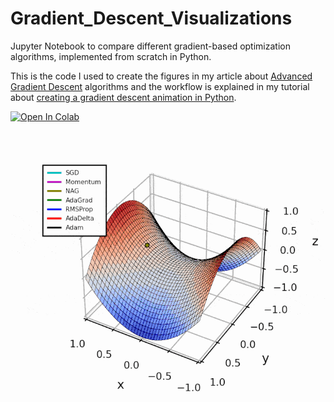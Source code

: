 # Gradient_Descent_Visualizations
Jupyter Notebook to compare different gradient-based optimization algorithms, implemented from scratch in Python.

This is the code I used to create the figures in my article about [Advanced Gradient Descent](https://medium.com/towards-data-science/dl-notes-advanced-gradient-descent-4407d84c2515) algorithms and the workflow is explained in my tutorial about [creating a gradient descent animation in Python](https://medium.com/towards-data-science/creating-a-gradient-descent-animation-in-python-3c4dcd20ca51).

[![Open In Colab](https://colab.research.google.com/assets/colab-badge.svg)](https://colab.research.google.com/github/luisdamed/Gradient_Descent_Visualizations/blob/main/Advanced_Gradient_Descent_Trajectories.ipynb)

![alt text](https://github.com/luisdamed/Gradient_Descent_Visualizations/blob/main/Advanced_Optimizations_Saddle_optim.gif?raw=true)
